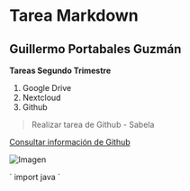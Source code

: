 # Tarea Markdown
## Guillermo Portabales Guzmán

**Tareas Segundo Trimestre**
1. Google Drive
2. Nextcloud
3. Github

> Realizar tarea de Github - Sabela

[Consultar información de Github](http://www.github.com)

![Imagen](https://res.cloudinary.com/practicaldev/image/fetch/s--i_sb3chq--/c_imagga_scale,f_auto,fl_progressive,h_900,q_auto,w_1600/https://thepracticaldev.s3.amazonaws.com/i/fk0849hvg2rt13bpqhjy.jpg)

` import java ´
